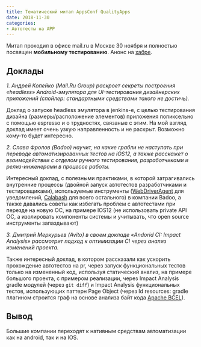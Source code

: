 ```yaml
---
title: Тематический митап AppsConf QualityApps
date: 2018-11-30
categories:
- Автотесты на APP
---
```

Митап проходил в офисе mail.ru в Москве 30 ноября и полностью посвящен **мобильному тестированию**.
Анонс на [хабре](https://habr.com/company/mailru/blog/430570/).

## Доклады
*1. Андрей Копейко (Mail.Ru Group) раскроет секреты построения «headless» Android-эмулятора для UI-тестирования дизайнерских приложений (спойлер: стандартными средствами такого не достичь).*

Доклад о запуске headless эмулятора в jenkins-е, с целью тестирования дизайна (размеры/расположение элементов) приложения попиксельно с помощью espresso и о трудностях, связаные с этим.  На мой взгляд доклад имеет очень узкую направленность и не раскрыт.
Возможно кому-то будет интересно.

*2. Слава Фролов (Badoo) научит, на какие грабли не наступать при переводе автоматизированных тестов на iOS12, а также расскажет о взаимодействии с отделом ручного тестирования, разработчиками и релиз-инженерами в процессе работы.*

Интересный доклад, с полезными практиками, в которой затрагивались внутренние процессы (двойной запуск автотестов разработчиками и тестировщиками), используемые инструменты ([WebDriverAgent](https://github.com/facebook/WebDriverAgent) для уведомлений, [Calabash](https://github.com/calabash) для всего остального) в компании Badoo, а также давались советы как избегать проблем с автотестами при перезде на новую ОС, на примере IOS12 (не использовать private API ОС, а изолировать компоненты системы и учитывать, что open source инструменты запаздывают)

*3. Дмитрий Меркурьев (Avito) в своем докладе «Andorid CI: Impact Analysis» рассмотрит подход к оптимизации CI через анализ изменений проекта.*

Также интересный доклад, в котором рассказали как ускорить прохождение автотестов на pr, через запуск функциональных тестов только на измененный код, используя статический анализ, на примере большого проекта, с примером реализации, через Impact Analysis gradle модулей (через ```git diff```) и Impact Analysis функциональных тестов, использующих паттерн Page Object (через Id resources: gradle плагином строится граф на основе анализа байт кода [Apache BCEL](https://commons.apache.org/proper/commons-bcel/)).

## Вывод
Большие компании переходят к нативным средствам автоматизации как на android, так и на IOS.
